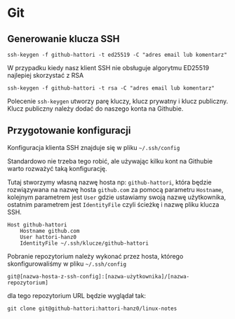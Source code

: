 # Git

## Generowanie klucza SSH

```
ssh-keygen -f github-hattori -t ed25519 -C "adres email lub komentarz"
```

W przypadku kiedy nasz klient SSH nie obsługuje algorytmu ED25519 najlepiej skorzystać z RSA

```
ssh-keygen -f github-hattori -t rsa -C "adres email lub komentarz"
```

Polecenie `ssh-keygen` utworzy parę kluczy, klucz prywatny i klucz publiczny. Klucz publiczny należy
dodać do naszego konta na Githubie.

## Przygotowanie konfiguracji

Konfiguracja klienta SSH znajduje się w pliku `~/.ssh/config`

Standardowo nie trzeba tego robić, ale używając kilku kont na Githubie warto rozważyć taką
konfigurację.

Tutaj stworzymy własną nazwę hosta np: `github-hattori`, która będzie rozwiązywana na nazwę hosta
`github.com` za pomocą parametru `Hostname`, kolejnym parametrem jest `User` gdzie ustawiamy swoją
nazwę użytkownika, ostatnim parametrem jest `IdentityFile` czyli ścieżkę i nazwę pliku klucza SSH.

```
Host github-hattori
    Hostname github.com
    User hattori-hanz0
    IdentityFile ~/.ssh/klucze/github-hattori
```

Pobranie repozytorium należy wykonać przez hosta, którego skonfigurowaliśmy w pliku `~/.ssh/config`

```
git@[nazwa-hosta-z-ssh-config]:[nazwa-użytkownika]/[nazwa-repozytorium]
```

dla tego repozytorium URL będzie wyglądał tak:

```
git clone git@github-hattori:hattori-hanz0/linux-notes
```
